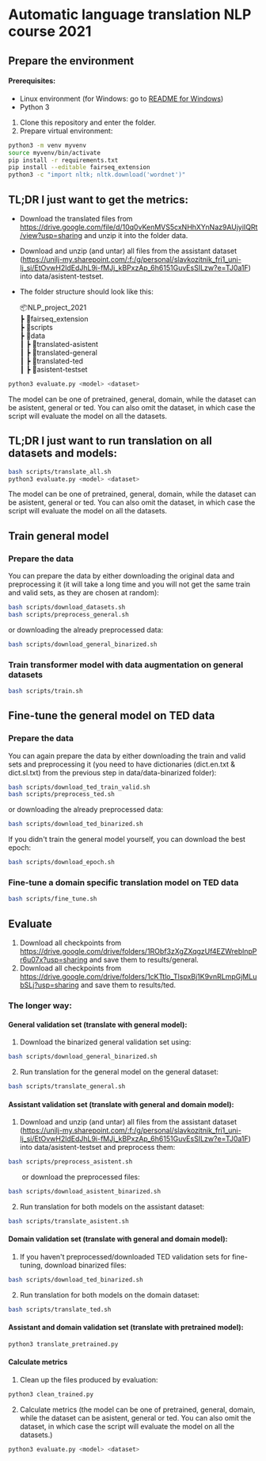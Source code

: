 # Automatic language translation NLP course 2021

## Prepare the environment
#### Prerequisites:
* Linux environment (for Windows: go to [README for Windows](README-Windows.md))
* Python 3


1) Clone this repository and enter the folder.
2) Prepare virtual environment:
 ```bash
 python3 -m venv myvenv
 source myvenv/bin/activate
 pip install -r requirements.txt
 pip install --editable fairseq_extension
 python3 -c "import nltk; nltk.download('wordnet')"
 ```
 
## TL;DR I just want to get the metrics:

* Download the translated files from https://drive.google.com/file/d/10q0vKenMVS5cxNHhXYnNaz9AUjyiIQRt/view?usp=sharing and unzip it into the folder data. 
* Download and unzip (and untar) all files from the assistant dataset (https://unilj-my.sharepoint.com/:f:/g/personal/slavkozitnik_fri1_uni-lj_si/EtOvwH2ldEdJhL9i-fMJj_kBPxzAp_6h6151GuvEsSILzw?e=TJ0a1F) into data/asistent-testset.
* The folder structure should look like this:

    📦NLP_project_2021  
      ┣ 📂fairseq_extension  
      ┣ 📂scripts  
      ┣ 📂data  
      ┃ ┣ 📂translated-asistent  
      ┃ ┣ 📂translated-general  
      ┃ ┣ 📂translated-ted  
      ┃ ┣ 📂asistent-testset  
      
 ```bash
 python3 evaluate.py <model> <dataset>
 ```
The model can be one of pretrained, general, domain, while the dataset can be asistent, general or ted. You can also omit the dataset, in which case the script will evaluate the model on all the datasets.

## TL;DR I just want to run translation on all datasets and models:
 ```bash
 bash scripts/translate_all.sh
 python3 evaluate.py <model> <dataset>
 ```
The model can be one of pretrained, general, domain, while the dataset can be asistent, general or ted. You can also omit the dataset, in which case the script will evaluate the model on all the datasets.

## Train general model

### Prepare the data
You can prepare the data by either downloading the original data and preprocessing it (it will take a long time and you will not get the same train and valid sets, as they are chosen at random):

 ```bash
 bash scripts/download_datasets.sh
 bash scripts/preprocess_general.sh
 ```
or downloading the already preprocessed data:

 ```bash
 bash scripts/download_general_binarized.sh
 ```

### Train transformer model with data augmentation on general datasets

 ```bash
 bash scripts/train.sh
 ```

## Fine-tune the general model on TED data

### Prepare the data

[comment]: <> (* Download the zip from https://drive.google.com/file/d/1ochxd0Uk52VNWjOpbXMNJtxcG7gi1Dg8/view?usp=sharing)

[comment]: <> (* Unzip its contents into data/datasets)
You can again prepare the data by either downloading the train and valid sets and preprocessing it (you need to have dictionaries (dict.en.txt & dict.sl.txt) from the previous step in data/data-binarized folder):

 ```bash
 bash scripts/download_ted_train_valid.sh
 bash scripts/preprocess_ted.sh
 ```
or downloading the already preprocessed data:

 ```bash
 bash scripts/download_ted_binarized.sh
 ```

If you didn't train the general model yourself, you can download the best epoch:

 ```bash
 bash scripts/download_epoch.sh
 ```

[comment]: <> (* Download the latest checkpoint from https://drive.google.com/drive/folders/1RObf3zXgZXqgzUf4EZWreblnpPr6u07x?usp=sharing)

[comment]: <> (* Save it to results/general as checkpoint_best.pt)

### Fine-tune a domain specific translation model on TED data

 ```bash
 bash scripts/fine_tune.sh
 ```

## Evaluate

1) Download all checkpoints from https://drive.google.com/drive/folders/1RObf3zXgZXqgzUf4EZWreblnpPr6u07x?usp=sharing and save them to results/general.
2) Download all checkpoints from https://drive.google.com/drive/folders/1cKTtlo_TlspxBj1K9vnRLmpGjMLubSLj?usp=sharing and save them to results/ted.

### The longer way:

#### General validation set (translate with general model):
1) Download the binarized general validation set using:
 ```bash
 bash scripts/download_general_binarized.sh
 ```
2) Run translation for the general model on the general dataset:
 ```bash
 bash scripts/translate_general.sh
 ```

#### Assistant validation set (translate with general and domain model):
1) Download and unzip (and untar) all files from the assistant dataset (https://unilj-my.sharepoint.com/:f:/g/personal/slavkozitnik_fri1_uni-lj_si/EtOvwH2ldEdJhL9i-fMJj_kBPxzAp_6h6151GuvEsSILzw?e=TJ0a1F) into data/asistent-testset and
preprocess them:
 ```bash
 bash scripts/preprocess_asistent.sh
 ```
&nbsp;&nbsp;&nbsp;&nbsp;&nbsp;&nbsp;&nbsp;or download the preprocessed files:

 ```bash
 bash scripts/download_asistent_binarized.sh
 ```

2) Run translation for both models on the assistant dataset:
 ```bash
 bash scripts/translate_asistent.sh
 ```

#### Domain validation set (translate with general and domain model):

1) If you haven't preprocessed/downloaded TED validation sets for fine-tuning, download binarized files:
 ```bash
 bash scripts/download_ted_binarized.sh
 ```
2) Run translation for both models on the domain dataset:
 ```bash
 bash scripts/translate_ted.sh
 ```

[comment]: <> (Then, clean up the files using:)

[comment]: <> (```bash)

[comment]: <> (python3 clean_trained.py)

[comment]: <> (```)

#### Assistant and domain validation set (translate with pretrained model):
```bash
python3 translate_pretrained.py
```

[comment]: <> (To translate the assistant and domain validation sets with the pretrained model, run:)
    

#### Calculate metrics
1) Clean up the files produced by evaluation:
 ```bash
 python3 clean_trained.py
 ```
2) Calculate metrics (the model can be one of pretrained, general, domain, while the dataset can be asistent, general or ted. You can also omit the dataset, in which case the script will evaluate the model on all the datasets.)
 ```bash
 python3 evaluate.py <model> <dataset>
 ```
